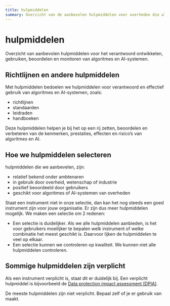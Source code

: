 ```yaml
---
title: hulpmiddelen
summary: Overzicht van de aanbevolen hulpmiddelen voor overheden die algoritmes of AI ontwikkelen of gebruiken. De hulpmiddelen helpen om te voldoen aan de vereisten.
---
```


# hulpmiddelen
Overzicht van aanbevolen hulpmiddelen voor het verantwoord ontwikkelen, gebruiken, beoordelen en monitoren van algoritmes en AI-systemen.

## Richtlijnen en andere hulpmiddelen

Met hulpmiddelen bedoelen we hulpmiddelen voor verantwoord en effectief gebruik van algoritmes en AI-systemen, zoals:

- richtlijnen
- standaarden
- leidraden
- handboeken
  
Deze hulpmiddelen helpen je bij het op een rij zetten, beoordelen en verbeteren van de kenmerken, prestaties, effecten en risico’s van algoritmes en AI.

## Hoe we hulpmiddelen selecteren
hulpmiddelen die we aanbevelen, zijn:

- relatief bekend onder ambtenaren
- in gebruik door overheid, wetenschap of industrie 
- positief beoordeeld door gebruikers
- geschikt voor algoritmes of AI-systemen van overheden

Staat een instrument niet in onze selectie, dan kan het nog steeds een goed instrument zijn voor jouw organisatie. Er zijn dus meer hulpmiddelen mogelijk. We maken een selectie om 2 redenen:

- Een selectie is duidelijker. Als we alle hulpmiddelen aanbieden, is het voor gebruikers moeilijker te bepalen welk instrument of welke combinatie het meest geschikt is. Daarvoor lijken de hulpmiddelen te veel op elkaar.
- Een selectie kunnen we controleren op kwaliteit. We kunnen niet alle hulpmiddelen controleren.

## Sommige hulpmiddelen zijn verplicht
Als een instrument verplicht is, staat dit er duidelijk bij. Een verplicht hulpmiddel is bijvoorbeeld de [Data protection impact assessment (DPIA)](https://minbzk.github.io/Algoritmekader/vereisten/dpia_verplicht_bij_hoog_risico).

De meeste hulpmiddelen zijn niet verplicht. Bepaal zelf of je er gebruik van maakt. 
